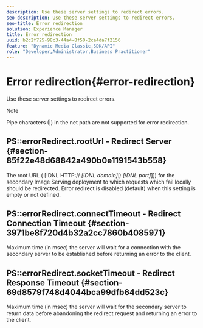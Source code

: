 ```yaml
---
description: Use these server settings to redirect errors.
seo-description: Use these server settings to redirect errors.
seo-title: Error redirection
solution: Experience Manager
title: Error redirection
uuid: b2c2f725-98c3-44a4-8f50-2ca4da7f2156
feature: "Dynamic Media Classic,SDK/API"
role: "Developer,Administrator,Business Practitioner"
---
```


# Error redirection{#error-redirection}

Use these server settings to redirect errors.

>[!NOTE]
>
>Pipe characters (|) in the net path are not supported for error redirection.

## PS::errorRedirect.rootUrl - Redirect Server {#section-85f22e48d68842a490b0e1191543b558}

The root URL ( [!DNL HTTP:// *[!DNL domain]*[: *[!DNL port]*]]) for the secondary Image Serving deployment to which requests which fail locally should be redirected. Error redirect is disabled (default) when this setting is empty or not defined.

## PS::errorRedirect.connectTimeout - Redirect Connection Timeout {#section-3971be8f720d4b32a2cc7860b4085971}

Maximum time (in msec) the server will wait for a connection with the secondary server to be established before returning an error to the client.

## PS::errorRedirect.socketTimeout - Redirect Response Timeout {#section-69d8579f748d4044bca99dfb64dd523c}

Maximum time (in msec) the server will wait for the secondary server to return data before abandoning the redirect request and returning an error to the client. 
